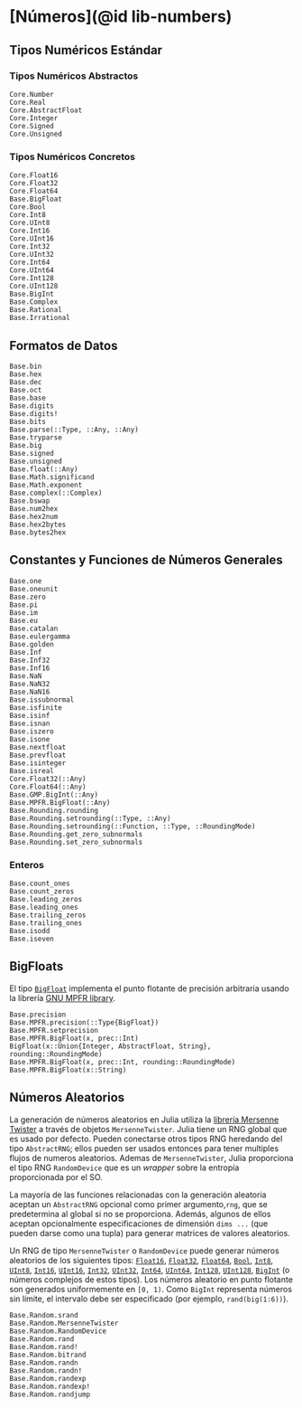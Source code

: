 # [Números](@id lib-numbers)

## Tipos Numéricos Estándar

### Tipos Numéricos Abstractos

```@docs
Core.Number
Core.Real
Core.AbstractFloat
Core.Integer
Core.Signed
Core.Unsigned
```

### Tipos Numéricos Concretos

```@docs
Core.Float16
Core.Float32
Core.Float64
Base.BigFloat
Core.Bool
Core.Int8
Core.UInt8
Core.Int16
Core.UInt16
Core.Int32
Core.UInt32
Core.Int64
Core.UInt64
Core.Int128
Core.UInt128
Base.BigInt
Base.Complex
Base.Rational
Base.Irrational
```

## Formatos de Datos

```@docs
Base.bin
Base.hex
Base.dec
Base.oct
Base.base
Base.digits
Base.digits!
Base.bits
Base.parse(::Type, ::Any, ::Any)
Base.tryparse
Base.big
Base.signed
Base.unsigned
Base.float(::Any)
Base.Math.significand
Base.Math.exponent
Base.complex(::Complex)
Base.bswap
Base.num2hex
Base.hex2num
Base.hex2bytes
Base.bytes2hex
```

## Constantes y Funciones de Números Generales

```@docs
Base.one
Base.oneunit
Base.zero
Base.pi
Base.im
Base.eu
Base.catalan
Base.eulergamma
Base.golden
Base.Inf
Base.Inf32
Base.Inf16
Base.NaN
Base.NaN32
Base.NaN16
Base.issubnormal
Base.isfinite
Base.isinf
Base.isnan
Base.iszero
Base.isone
Base.nextfloat
Base.prevfloat
Base.isinteger
Base.isreal
Core.Float32(::Any)
Core.Float64(::Any)
Base.GMP.BigInt(::Any)
Base.MPFR.BigFloat(::Any)
Base.Rounding.rounding
Base.Rounding.setrounding(::Type, ::Any)
Base.Rounding.setrounding(::Function, ::Type, ::RoundingMode)
Base.Rounding.get_zero_subnormals
Base.Rounding.set_zero_subnormals
```

### Enteros

```@docs
Base.count_ones
Base.count_zeros
Base.leading_zeros
Base.leading_ones
Base.trailing_zeros
Base.trailing_ones
Base.isodd
Base.iseven
```

## BigFloats

El tipo [`BigFloat`](@ref) implementa el punto flotante de precisión arbitraria usando la librería [GNU MPFR library](http://www.mpfr.org/).

```@docs
Base.precision
Base.MPFR.precision(::Type{BigFloat})
Base.MPFR.setprecision
Base.MPFR.BigFloat(x, prec::Int)
BigFloat(x::Union{Integer, AbstractFloat, String}, rounding::RoundingMode)
Base.MPFR.BigFloat(x, prec::Int, rounding::RoundingMode)
Base.MPFR.BigFloat(x::String)
```

## Números Aleatorios

La generación de números aleatorios en Julia utiliza la [librería Mersenne Twister](http://www.math.sci.hiroshima-u.ac.jp/~m-mat/MT/SFMT/#dSFMT) a través de objetos `MersenneTwister`. Julia tiene un RNG global que es usado por defecto. Pueden conectarse otros tipos RNG heredando del tipo `AbstractRNG`; ellos pueden ser usados entonces para tener multiples flujos de numeros aleatorios. Ademas de `MersenneTwister`, Julia proporciona el tipo RNG `RandomDevice` que es un *wrapper* sobre la entropía proporcionada por el SO.

La mayoría de las funciones relacionadas con la generación aleatoria aceptan un `AbstractRNG` opcional como primer argumento,`rng`, que se predetermina al global si no se proporciona. Además, algunos de ellos aceptan opcionalmente especificaciones de dimensión `dims ...` (que pueden darse como una tupla) para generar matrices de valores aleatorios.

Un RNG de tipo `MersenneTwister` o `RandomDevice` puede generar números aleatorios de los siguientes tipos: [`Float16`](@ref), [`Float32`](@ref), [`Float64`](@ref), [`Bool`](@ref), [`Int8`](@ref), [`UInt8`](@ref), [`Int16`](@ref), [`UInt16`](@ref), [`Int32`](@ref), [`UInt32`](@ref), [`Int64`](@ref), [`UInt64`](@ref), [`Int128`](@ref), [`UInt128`](@ref), [`BigInt`](@ref)
(o números complejos de estos tipos). Los números aleatorio en punto flotante son generados uniformemente en ``[0, 1)``. Como `BigInt` representa números sin límite, el intervalo debe ser especificado (por ejemplo, `rand(big(1:6))`).

```@docs
Base.Random.srand
Base.Random.MersenneTwister
Base.Random.RandomDevice
Base.Random.rand
Base.Random.rand!
Base.Random.bitrand
Base.Random.randn
Base.Random.randn!
Base.Random.randexp
Base.Random.randexp!
Base.Random.randjump
```

